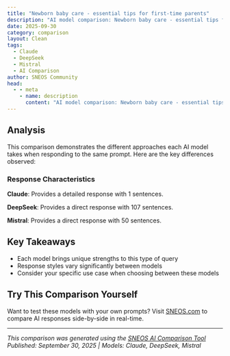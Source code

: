 ```yaml
---
title: "Newborn baby care - essential tips for first-time parents"
description: "AI model comparison: Newborn baby care - essential tips for first-time parents..."
date: 2025-09-30
category: comparison
layout: Clean
tags:
  - Claude
  - DeepSeek
  - Mistral
  - AI Comparison
author: SNEOS Community
head:
  - - meta
    - name: description
      content: "AI model comparison: Newborn baby care - essential tips for first-time parents..."
---
```


<ChatComparison
  title="Newborn baby care - essential tips for first-time parents"
  prompt="Newborn baby care - essential tips for first-time parents"
  :responses='{
    "Claude": "# Newborn Baby Care: Essential Tips for First-Time Parents\n\n## **Feeding Your Baby**\n\n### Breastfeeding\n- **Frequency**: Feed every 2-3 hours (8-12 times per day)\n- **Signs of hunger**: Rooting, sucking motions, fussiness\n- **Proper latch**: Baby\u0027s mouth should cover most of the areola\n- **Duration**: 15-20 minutes per breast initially\n\n### Formula Feeding\n- **Amount**: 1-3 oz every 2-4 hours in first weeks\n- **Preparation**: Always follow formula instructions exactly\n- **Temperature**: Room temperature or slightly warm\n- **Sterilization**: Clean bottles and nipples thoroughly\n\n## **Sleep Safety \u0026 Patterns**\n\n### Safe Sleep Guidelines\n- Always place baby on their **back** to sleep\n- Use a **firm mattress** with fitted sheet only\n- **No blankets, pillows, or toys** in crib\n- Room-sharing (not bed-sharing) is recommended\n\n### Sleep Expectations\n- Newborns sleep 14-17 hours per day\n- Sleep cycles are 2-4 hours initially\n- Day/night confusion is normal for first 6-8 weeks\n\n## **Diaper Changing**\n\n### Basics\n- Change every 2-3 hours or when soiled\n- Clean thoroughly with wipes or warm water\n- Apply diaper cream if needed for rash prevention\n- Ensure diaper isn\u0027t too tight or loose\n\n### Signs of Problems\n- Persistent diaper rash\n- Strong-smelling urine\n- No wet diapers for 6\u002B hours\n\n## **Bathing Your Newborn**\n\n### First Weeks\n- **Sponge baths** until umbilical cord heals\n- 2-3 times per week is sufficient\n- Use lukewarm water and mild baby soap\n- Support head and neck at all times\n\n### Bath Safety\n- Never leave baby alone, even for seconds\n- Water temperature: 98-100\u00B0F (37-38\u00B0C)\n- Fill tub with only 2-3 inches of water\n\n## **Health \u0026 Medical Care**\n\n### Normal Newborn Characteristics\n- Soft spots (fontanelles) on head\n- Irregular breathing patterns\n- Frequent hiccups and sneezing\n- Peeling skin in first weeks\n\n### When to Call the Doctor\n**Immediate attention needed:**\n- Fever over 100.4\u00B0F (38\u00B0C)\n- Difficulty breathing\n- Persistent vomiting\n- Signs of dehydration\n- Extreme lethargy or difficulty waking\n\n### Regular Checkups\n- First visit within 3-5 days after birth\n- Follow recommended vaccination schedule\n- Track growth and development milestones\n\n## **Soothing a Crying Baby**\n\n### Common Reasons for Crying\n- Hunger\n- Need for diaper change\n- Tiredness\n- Overstimulation\n- Need for comfort/attention\n\n### Soothing Techniques\n- **Swaddling**: Wrap snugly in blanket\n- **Shushing**: Make gentle \u0022shh\u0022 sounds\n- **Swinging**: Gentle rocking or bouncing\n- **Sucking**: Pacifier or clean finger\n- **Side/stomach position**: While awake and supervised\n\n## **Understanding Your Baby\u0027s Cues**\n\n### Hunger Cues\n- Rooting and turning toward breast/bottle\n- Sucking on hands or lips\n- Smacking lips\n- Early fussiness\n\n### Tired Cues\n- Yawning\n- Rubbing eyes\n- Becoming fussy or cranky\n- Staring blankly\n\n### Overstimulation Signs\n- Turning away from stimulation\n- Arching back\n- Clenched fists\n- Crying that\u0027s hard to soothe\n\n## **Bonding and Development**\n\n### Bonding Activities\n- Skin-to-skin contact\n- Talking and singing to baby\n- Making eye contact during feeding\n- Gentle massage\n\n### Early Development\n- Babies can see 8-12 inches initially\n- They recognize parents\u0027 voices from birth\n- Tummy time is important for development (when awake and supervised)\n\n## **Self-Care for Parents**\n\n### Essential Reminders\n- **Rest when baby sleeps** - housework can wait\n- **Accept help** from family and friends\n- **Take breaks** - it",
    "DeepSeek": "Of course! Congratulations! Becoming a first-time parent is a beautiful, overwhelming, and incredible journey. This guide breaks down the absolute essentials into manageable chunks. Remember, you will learn and become an expert on *your* baby faster than you think.\n\n### The Golden Rule for New Parents\n**Trust your instincts.** You will get a lot of advice (solicited and unsolicited). Listen, smile, nod, and then do what feels right for you and your baby. You know them better than anyone.\n\n---\n\n### 1. The First Few Days: Survival Mode\n\nThis phase is all about recovery (for mom) and adjustment (for everyone).\n\n*   **Feeding is #1:** Whether breastfeeding or formula-feeding, expect to feed your baby **8-12 times in 24 hours** (that\u0027s every 2-3 hours). Watch for hunger cues: rooting (turning head with open mouth), sucking on hands, and fussing. Don\u0027t wait for a full cry.\n    *   **Breastfeeding:** It can be challenging. Seek help from a lactation consultant if you\u0027re in pain or baby isn\u0027t latching well. It shouldn\u0027t be excruciating.\n    *   **Formula Feeding:** Follow package instructions precisely. It\u2019s a wonderful way to nourish your baby.\n*   **Sleep When the Baby Sleeps:** This is clich\u00E9 but true. Let the dishes and laundry wait. Your rest is more important than a spotless house.\n*   **Diaper Output is a Key Sign:** In the first week, track wet and dirty diapers. This is the best indicator that baby is getting enough milk. The hospital will give you a guide, but generally, you should see increasing numbers each day.\n*   **The Umbilical Cord Stump:** Keep it clean and dry. Fold the diaper down so it doesn\u0027t cover it. It will fall off on its own in 1-3 weeks. A little dried blood is normal.\n*   **Visitors:** Set boundaries. It\u0027s okay to ask people to wash their hands, avoid visiting if they\u0027re sick, and to keep visits short. Don\u0027t feel pressured to host.\n\n---\n\n### 2. Mastering the Basics\n\n#### **A. Diapering**\n*   **Supplies:** Have a station with diapers, wipes, a change pad, and diaper cream (use a barrier cream like zinc oxide at every change to prevent rash).\n*   **Frequency:** Change every 2-3 hours, or immediately after they poop.\n*   **The Wipe:** For girls, **wipe front to back** to prevent UTIs.\n\n#### **B. Bathing**\n*   **Sponge baths only** until the umbilical cord stump falls off.\n*   **Frequency:** 2-3 times a week is plenty. Too much bathing can dry out their sensitive skin.\n*   **Safety First:**\n    *   Gather everything (tub, towel, washcloth, clean diaper, clothes) *before* you start.\n    *   **Never, ever** leave the baby unattended, not even for a second.\n    *   Test the water with your wrist or elbow\u2014it should be warm, not hot.\n\n#### **C. Dressing Your Baby**\n*   **The General Rule:** Dress your baby in **one more layer than you are comfortable wearing.**\n*   **Check for Comfort:** Feel their chest or back of their neck. Hands and feet are often cool and are not a good indicator.\n*   **Avoid Overheating:** This is a SIDS risk factor. No hats indoors once you\u0027re home from the hospital unless the room is very cold.\n\n#### **D. Soothing a Crying Baby**\nBabies cry. It\u0027s their only way to communicate. Run through this checklist:\n1.  **Hunger:** Offer a feed.\n2.  **Diaper:** Check for wetness or poop.\n3.  **Sleep:** Are they overtired? Help them sleep.\n4.  **Comfort:** Do they need to be held, swaddled, or rocked?\n5.  **Gas:** Try gentle tummy massage or bicycling their legs.\n\n**Soothing Techniques:** The **5 S\u0027s** from Dr. Harvey Karp\u0027s \u0022Happiest Baby on the Block\u0022 are magic for many:\n1.  **Swaddle** (snugly, with arms down).\n2.  **Side or Stomach** position (while holding them, *never* for sleep).\n3.  **Shush** (a loud \u0022shush\u0022 sound right near their ear, or use a white noise machine).\n4.  **Swing** (gentle, rhythmic jiggling or rocking).\n5.  **Suck** (offer a pacifier or a clean finger).\n\n---\n\n### 3. Safe Sleep is Non-Negotiable\n\nFollow the **ABCs of Safe Sleep** to drastically reduce the risk of SIDS (Sudden Infant Death Syndrome):\n\n*   **A - Alone:** Baby should sleep alone in their own sleep space (bassinet, crib). No pillows, toys, blankets, or loose bedding.\n*   **B - On their Back:** *Always* place your baby on their back to sleep, for every sleep, until they are 1 year old.\n*   **C - In a Crib (or Bassinet):** Use a firm, flat mattress with a fitted sheet only. The sleep space should be in your room, close to your bed, for at least the first 6 months.\n\n---\n\n### 4. Feeding \u0026 Growth\n\n*   **Follow Baby\u0027s Lead:** Feed on demand in the early weeks. Their stomach is tiny and empties quickly.\n*   **Burping:** Burp them during and after a feed. Try different positions: over your shoulder, sitting on your lap, or lying face-down across your knees.\n*   **Growth Spurts:** Around 2-3 weeks, 6 weeks, and 3 months, your baby may want to \u0022cluster feed\u0022 (feed almost constantly for a few hours). This is normal and helps increase your milk supply if breastfeeding.\n*   **Trust the Output:** A good number of wet/dirty diapers and steady weight gain at pediatrician check-ups are the best signs they\u0027re getting enough.\n\n---\n\n### 5. Your Well-Being Matters Too\n\n*   **The \u0022Fourth Trimester\u0022:** The first three months are a huge adjustment. Be kind to yourselves. You are not just parents; you are also individuals and partners.\n*   **Postpartum Emotions:** It\u0027s normal to feel weepy and overwhelmed (\u0022baby blues\u0022). If these feelings are intense, last more than two weeks, or you have thoughts of harming yourself or the baby, **this is postpartum depression/anxiety and you need to talk to your doctor immediately.** It is treatable.\n*   **Ask for and Accept Help:** Let people bring you meals, do your laundry, or watch the baby so you can shower or nap.\n*   **Connect:** Talk to your partner about how you\u0027re feeling. Text other parent friends. You are not alone.\n\n### Quick Checklist for Your First Trip Out of the House\n*   Diapers (pack more than you think you\u0027ll need)\n*   Wipes\n*   A full change of clothes (for blowouts!)\n*   Burp cloths\n*   Bottles and formula (if using)\n*   A pacifier (if you use one)\n*   A blanket for warmth or for a clean surface\n\n**Final Tip:** You will make \u0022mistakes.\u0022 The baby will cry and you won\u0027t know why. You\u0027ll put the diaper on backwards. It\u0027s all part of the process. **You are the perfect parent for your child.** Breathe, cuddle your baby, and take it one day\u2014or one hour\u2014at a time. You\u0027ve got this",
    "Mistral": "Congratulations on your new baby! Here are some essential tips for first-time parents to help you navigate newborn baby care:\n\n### 1. **Feeding**\n- **Breastfeeding:** If you choose to breastfeed, aim for 8-12 feedings per day. Ensure a good latch to prevent sore nipples and to ensure the baby gets enough milk.\n- **Bottle-Feeding:** If you\u0027re using formula, follow the instructions on the package carefully. Sterilize bottles and nipples before each use.\n- **Burping:** Burp your baby after each feeding to help prevent gas and discomfort.\n\n### 2. **Sleeping**\n- **Safe Sleep Practices:** Always place your baby on their back to sleep to reduce the risk of SIDS (Sudden Infant Death Syndrome). Use a firm, flat sleep surface and avoid soft bedding, pillows, and blankets.\n- **Sleep Environment:** Keep the room at a comfortable temperature (around 68-72\u00B0F or 20-22\u00B0C) and use a sleep sack instead of blankets.\n- **Routine:** Establish a bedtime routine early on, which can include a bath, massage, and a quiet environment.\n\n### 3. **Diapering**\n- **Changing Frequency:** Change your baby\u0027s diaper frequently to prevent diaper rash. Aim for 8-10 changes per day.\n- **Cleaning:** Use warm water and a soft cloth to clean the diaper area. Avoid using wipes with alcohol or fragrances.\n- **Diaper Rash:** Apply a barrier cream or ointment to prevent and treat diaper rash.\n\n### 4. **Bathing**\n- **Sponge Baths:** Until the umbilical cord falls off (usually within 1-2 weeks), give your baby sponge baths.\n- **Bathing Technique:** Use a mild, fragrance-free baby soap and warm water. Support your baby\u0027s head and neck with one hand while washing with the other.\n- **Frequency:** Bathe your baby 2-3 times a week. Daily baths can dry out their skin.\n\n### 5. **Health and Safety**\n- **Vaccinations:** Follow the recommended vaccination schedule to protect your baby from preventable diseases.\n- **Well-Child Visits:** Schedule regular check-ups with your pediatrician to monitor your baby\u0027s growth and development.\n- **Safety Measures:** Baby-proof your home by covering electrical outlets, securing furniture, and keeping small objects out of reach.\n\n### 6. **Comfort and Soothing**\n- **Swaddling:** Swaddling can help your baby feel secure and sleep better. Make sure to swaddle correctly to avoid hip dysplasia.\n- **White Noise:** Use a white noise machine or app to create a soothing environment.\n- **Skin-to-Skin Contact:** Hold your baby close to your skin to promote bonding and comfort.\n\n### 7. **Development**\n- **Tummy Time:** Place your baby on their tummy for short periods each day to strengthen their neck and shoulder muscles.\n- **Interaction:** Talk, sing, and read to your baby to stimulate their cognitive development.\n- **Playtime:** Use age-appropriate toys and activities to encourage motor skills and sensory development.\n\n### 8. **Self-Care for Parents**\n- **Rest:** Take turns with your partner to get enough sleep.\n- **Support:** Don\u0027t hesitate to ask for help from family, friends, or a postpartum doula.\n- **Mental Health:** Pay attention to your own mental health. Postpartum depression is common; seek help if you feel overwhelmed.\n\n### 9. **Bonding**\n- **Skin-to-Skin:** Spend time with your baby skin-to-skin to promote bonding.\n- **Eye Contact:** Make eye contact and smile at your baby to build a strong emotional connection.\n- **Respond to Cries:** Respond promptly to your baby\u0027s cries to build trust and security.\n\n### 10. **Education**\n- **Reading:** Read books and articles about newborn care to stay informed.\n- **Classes:** Consider taking a newborn care class or joining a parenting group for support and advice.\n\nEnjoy this special time with your new baby!"
  }'
  published-date="22:46"
/>

## Analysis

This comparison demonstrates the different approaches each AI model takes when responding to the same prompt. Here are the key differences observed:

### Response Characteristics

**Claude**: Provides a detailed response with 1 sentences. 

**DeepSeek**: Provides a direct response with 107 sentences. 

**Mistral**: Provides a direct response with 50 sentences. 

## Key Takeaways

- Each model brings unique strengths to this type of query
- Response styles vary significantly between models
- Consider your specific use case when choosing between these models

## Try This Comparison Yourself

Want to test these models with your own prompts? Visit [SNEOS.com](https://sneos.com) to compare AI responses side-by-side in real-time.

---

*This comparison was generated using the [SNEOS AI Comparison Tool](https://sneos.com)*
*Published: September 30, 2025 | Models: Claude, DeepSeek, Mistral*

